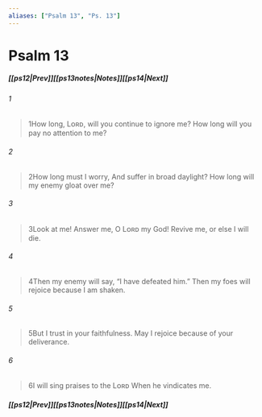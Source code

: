 ```yaml
---
aliases: ["Psalm 13", "Ps. 13"]
---
```

# Psalm 13
##### <span class=arrow-left></span>[[ps12|Prev]]<span class=navigation-separator></span>[[ps13notes|Notes]]<span class=navigation-separator></span>[[ps14|Next]]<span class=arrow-right></span>
###### 1
><span class=verse-first-poetry>1</span>How long, Lᴏʀᴅ, will you continue to ignore me?
>How long will you pay no attention to me?
###### 2
><span class=verse-body-poetry>2</span>How long must I worry,
>And suffer in broad daylight?
>How long will my enemy gloat over me?
<div class=paragraph-break></div>

###### 3
><span class=verse-first-poetry>3</span>Look at me! Answer me, O Lᴏʀᴅ my God!
>Revive me, or else I will die.
###### 4
><span class=verse-body-poetry>4</span>Then my enemy will say, “I have defeated him.”
>Then my foes will rejoice because I am shaken.
<div class=paragraph-break></div>

###### 5
><span class=verse-first-poetry>5</span>But I trust in your faithfulness.
>May I rejoice because of your deliverance.
###### 6
><span class=verse-body-poetry>6</span>I will sing praises to the Lᴏʀᴅ
>When he vindicates me.
##### <span class=arrow-left></span>[[ps12|Prev]]<span class=navigation-separator></span>[[ps13notes|Notes]]<span class=navigation-separator></span>[[ps14|Next]]<span class=arrow-right></span>